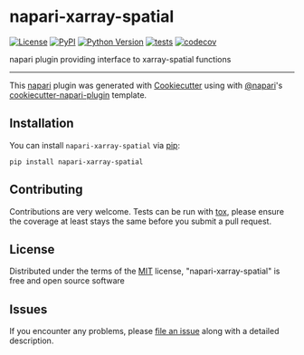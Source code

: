 # napari-xarray-spatial

[![License](https://img.shields.io/pypi/l/napari-xarray-spatial.svg?color=green)](https://github.com/makepath/napari-xarray-spatial/raw/master/LICENSE)
[![PyPI](https://img.shields.io/pypi/v/napari-xarray-spatial.svg?color=green)](https://pypi.org/project/napari-xarray-spatial)
[![Python Version](https://img.shields.io/pypi/pyversions/napari-xarray-spatial.svg?color=green)](https://python.org)
[![tests](https://github.com/makepath/napari-xarray-spatial/workflows/tests/badge.svg)](https://github.com/makepath/napari-xarray-spatial/actions)
[![codecov](https://codecov.io/gh/makepath/napari-xarray-spatial/branch/master/graph/badge.svg)](https://codecov.io/gh/makepath/napari-xarray-spatial)

napari plugin providing interface to xarray-spatial functions

----------------------------------

This [napari] plugin was generated with [Cookiecutter] using with [@napari]'s [cookiecutter-napari-plugin] template.

<!--
Don't miss the full getting started guide to set up your new package:
https://github.com/napari/cookiecutter-napari-plugin#getting-started

and review the napari docs for plugin developers:
https://napari.org/docs/plugins/index.html
-->

## Installation

You can install `napari-xarray-spatial` via [pip]:

    pip install napari-xarray-spatial

## Contributing

Contributions are very welcome. Tests can be run with [tox], please ensure
the coverage at least stays the same before you submit a pull request.

## License

Distributed under the terms of the [MIT] license,
"napari-xarray-spatial" is free and open source software

## Issues

If you encounter any problems, please [file an issue] along with a detailed description.

[napari]: https://github.com/napari/napari
[Cookiecutter]: https://github.com/audreyr/cookiecutter
[@napari]: https://github.com/napari
[MIT]: http://opensource.org/licenses/MIT
[BSD-3]: http://opensource.org/licenses/BSD-3-Clause
[GNU GPL v3.0]: http://www.gnu.org/licenses/gpl-3.0.txt
[GNU LGPL v3.0]: http://www.gnu.org/licenses/lgpl-3.0.txt
[Apache Software License 2.0]: http://www.apache.org/licenses/LICENSE-2.0
[Mozilla Public License 2.0]: https://www.mozilla.org/media/MPL/2.0/index.txt
[cookiecutter-napari-plugin]: https://github.com/napari/cookiecutter-napari-plugin
[file an issue]: https://github.com/makepath/napari-xarray-spatial/issues
[napari]: https://github.com/napari/napari
[tox]: https://tox.readthedocs.io/en/latest/
[pip]: https://pypi.org/project/pip/
[PyPI]: https://pypi.org/
